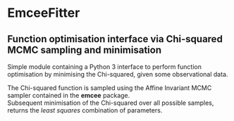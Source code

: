 # EmceeFitter
## Function optimisation interface via Chi-squared MCMC sampling and minimisation

Simple module containing a Python 3 interface to perform function optimisation by minimising the Chi-squared, given some observational data.  

The Chi-squared function is sampled using the Affine Invariant MCMC sampler contained in the **emcee** package.  
Subsequent minimisation of the Chi-squared over all possible samples, returns the _least squares_ combination of parameters.
